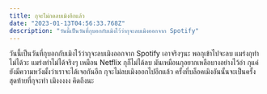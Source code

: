 ```yaml
---
title: กุจะไม่กดลบเมิงอีกแล้ว
date: "2023-01-13T04:56:33.768Z"
description: "วันนี้เป็นวันที่กุบอกกับเมิงไว้ว่ากุจะลบเมิงออกจาก Spotify"
---
```


วันนี้เป็นวันที่กุบอกกับเมิงไว้ว่ากุจะลบเมิงออกจาก Spotify เอาจริงๆนะ พอกุเข้าไปจะลบ แมร่งกุทำไม่ได้วะ แมร่งทำไม่ได้จริงๆ เหมือน Netflix กุก็ไม่ได้ลบ
มันเหมือนกุอยากเหลือบางอย่างไว้อ่า กุแค่ยังมีความหวังมั้งว่าเราจะได้เจอกันอีก กุจะไม่ลบเมิงออกไปอีกแล้ว ครั้งที่บล็อคเมิงอันนั้นจะเป็นครั้งสุดท้ายที่กุจะทำ เมิงงงงง คิดถึงนะ
